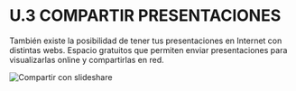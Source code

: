 # U.3 COMPARTIR PRESENTACIONES

También existe la posibilidad de tener tus presentaciones en Internet con distintas webs. Espacio gratuitos que permiten enviar presentaciones para visualizarlas online y compartirlas en red. 


![Compartir con slideshare](img/slideshare_1.gif)                        

